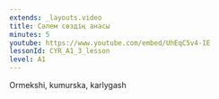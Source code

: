 ```yaml
---
extends: _layouts.video
title: Сәлем сөздің анасы
minutes: 5
youtube: https://www.youtube.com/embed/UhEqC5v4-IE
lessonId: CYR_A1_3_lesson
level: A1
---
```

Ormekshi, kumurska, karlygash